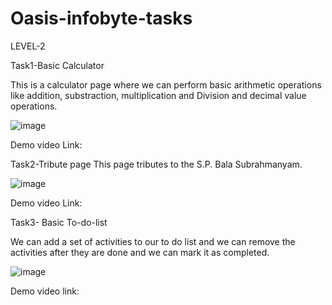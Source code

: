 # Oasis-infobyte-tasks

LEVEL-2

Task1-Basic Calculator

This is a calculator page where we can perform basic arithmetic operations like addition, substraction, multiplication and Division and decimal value operations.

![image](https://www.linkpicture.com/q/basicCalculator.html-1.jpg)

Demo video Link:





Task2-Tribute page
This page tributes to the S.P. Bala Subrahmanyam.

![image](https://im.rediff.com/movies/2020/sep/25sp-balu3.jpg?w=670&h=900)

Demo video Link:





Task3- Basic To-do-list

We can add a set of activities to our to do list and we can remove the activities after they are done and we can mark it as completed.

![image](https://user-images.githubusercontent.com/119717566/205424388-1711fed0-4a4c-42ef-8d7e-a16123951a91.png)

Demo video link:
